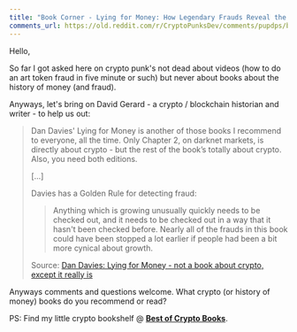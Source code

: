 ```yaml
---
title: "Book Corner - Lying for Money: How Legendary Frauds Reveal the Workings of Our World by Dan Davies"
comments_url: https://old.reddit.com/r/CryptoPunksDev/comments/pupdps/book_corner_lying_for_money_how_legendary_frauds/
---
```



Hello,

   So far I got asked here on crypto punk's not dead
  about videos (how to do an art token fraud in five minute or such) but never about books about the history of money (and fraud).

   Anyways, let's bring on David Gerard - a crypto / blockchain historian and writer - to help us out:

> Dan Davies' Lying for Money is another of those books
> I recommend to everyone, all the time. Only Chapter 2, on darknet markets, is directly about crypto - but the rest of the book’s totally about crypto. Also, you need both editions.
>
> [...]
>
> Davies has a Golden Rule for detecting fraud:
>
>> Anything which is growing unusually quickly needs to be
>> checked out, and it needs to be checked out in a way that it
>> hasn't been checked before. Nearly all of the frauds in this
>> book could have been stopped a lot earlier if people had been
>> a bit more cynical about growth.
>
>  Source: [Dan Davies: Lying for Money - not a book about crypto, except it really is](https://davidgerard.co.uk/blockchain/2021/09/23/dan-davies-lying-for-money-not-a-book-about-crypto-except-it-totally-is/)

 Anyways comments and questions welcome. What crypto (or history of money) books do you recommend or read?

PS:  Find my little crypto bookshelf @ [**Best of Crypto Books**](https://openblockchains.github.io/crypto-books/).


